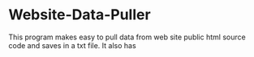 # Website-Data-Puller

This program makes easy to pull data from web site public html source code and saves in a txt file.
It also has   
